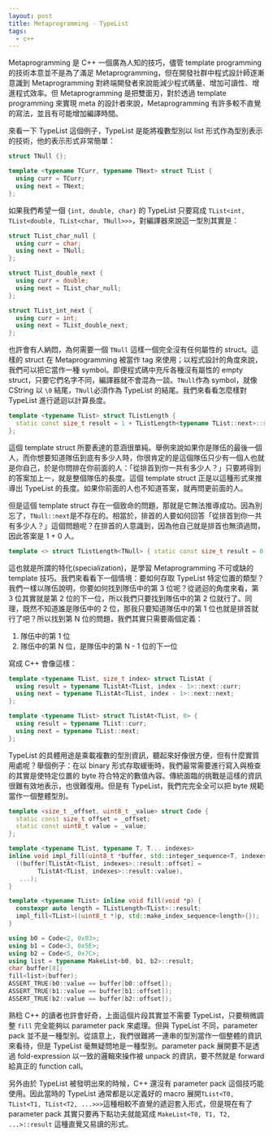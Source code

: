```yaml
---
layout: post
title: Metaprogramming - TypeList
tags:
  - c++
---
```


Metaprogramming 是 C++ 一個廣為人知的技巧，儘管 template programming 的技術本意並不是為了滿足 Metaprogramming，但在開發社群中程式設計師逐漸意識到 Metaprogramming 對終端開發者來說能減少程式碼量、增加可讀性、增進程式效率。但 Metaprogramming 是把雙面刃，對於透過 template programming 來實現 meta 的設計者來說，Metaprogramming 有許多較不直覺的寫法，並且有可能增加編譯時間。

來看一下 TypeList 這個例子，TypeList 是能將複數型別以 list 形式作為型別表示的技術，他的表示形式非常簡單：

```cpp
struct TNull {};

template <typename TCurr, typename TNext> struct TList {
  using curr = TCurr;
  using next = TNext;
};
```

如果我們希望一個 `{int, double, char}` 的 TypeList 只要寫成 `TList<int, TList<double, TList<char, TNull>>>`，對編譯器來說這一型別其實是：

```cpp
struct TList_char_null {
  using curr = char;
  using next = TNull;
};

struct TList_double_next {
  using curr = double;
  using next = TList_char_null;
};

struct TList_int_next {
  using curr = int;
  using next = TList_double_next;
};
```

也許會有人納悶，為何需要一個 `TNull` 這樣一個完全沒有任何屬性的 struct。這樣的 struct 在 Metaprogramming 被當作 tag 來使用；以程式設計的角度來說，我們可以把它當作一種 symbol。即便程式碼中充斥各種沒有屬性的 empty struct，只要它們名字不同，編譯器就不會混為一談。`TNull`作為 symbol，就像 CString 以 `\0` 結尾，`TNull`必須作為 TypeList 的結尾。我們來看看怎麼樣對 TypeList 進行遞迴以計算長度。

```cpp
template <typename TList> struct TListLength {
  static const size_t result = 1 + TListLength<typename TList::next>::result;
};
```

這個 template struct 所要表達的意涵很單純。舉例來說如果你是隊伍的最後一個人，而你想要知道隊伍到底有多少人時，你很肯定的是這個隊伍只少有一個人也就是你自己，於是你問排在你前面的人：「從排首到你一共有多少人？」只要將得到的答案加上一，就是整個隊伍的長度。這個 template struct 正是以這種形式來推導出 TypeList 的長度。如果你前面的人也不知道答案，就再問更前面的人。

但是這個 template struct 存在一個致命的問題，那就是它無法推導成功。因為別忘了，`TNull::next`是不存在的。相當於，排首的人要如何回答「從排首到你一共有多少人？」這個問題呢？在排首的人意識到，因為他自己就是排首也無須過問，因此答案是 1 + 0 人。

```cpp
template <> struct TListLength<TNull> { static const size_t result = 0; };
```

這也就是所謂的特化(specialization)，是學習 Metaprogramming 不可或缺的 template 技巧。我們來看看下一個情境：要如何存取 TypeList 特定位置的類型？我們一樣以隊伍說明，你要如何找到隊伍中的第 3 位呢？從遞迴的角度來看，第 3 位其實就是第 2 位的下一位，所以我們只要找到隊伍中的第 2 位就行了。同理，既然不知道誰是隊伍中的 2 位，那我只要知道隊伍中的第 1 位也就是排首就行了吧？所以找到第 N 位的問題，我們其實只需要兩個定義：

  1. 隊伍中的第 1 位
  2. 隊伍中的第 N 位，是隊伍中的第 N - 1 位的下一位

寫成 C++ 會像這樣：

```cpp
template <typename TList, size_t index> struct TListAt {
  using result = typename TListAt<TList, index - 1>::next::curr;
  using next = typename TListAt<TList, index - 1>::next::next;
};

template <typename TList> struct TListAt<TList, 0> {
  using result = typename TList::curr;
  using next = typename TList::next;
};
```

TypeList 的具體用途是乘載複數的型別資訊，聽起來好像很方便，但有什麼實質用處呢？舉個例子：在以 binary 形式存取緩衝時，我們最常需要進行寫入與檢查的其實是使特定位置的 byte 符合特定的數值內容。傳統面臨的挑戰是這樣的資訊很難有效地表示，也很難復用。但是有 TypeList，我們完完全全可以把 byte 規範當作一個整體型別。

```cpp
template <size_t _offset, uint8_t _value> struct Code {
  static const size_t offset = _offset;
  static const uint8_t value = _value;
};

template <typename TList, typename T, T... indexes>
inline void impl_fill(uint8_t *buffer, std::integer_sequence<T, indexes...> _) {
  ((buffer[TListAt<TList, indexes>::result::offset] =
        TListAt<TList, indexes>::result::value),
   ...);
}

template <typename TList> inline void fill(void *p) {
  constexpr auto length = TListLength<TList>::result;
  impl_fill<TList>((uint8_t *)p, std::make_index_sequence<length>{});
}

using b0 = Code<2, 0x03>;
using b1 = Code<3, 0x5E>;
using b2 = Code<5, 0x7C>;
using list = typename MakeList<b0, b1, b2>::result;
char buffer[8];
fill<list>(buffer);
ASSERT_TRUE(b0::value == buffer[b0::offset]);
ASSERT_TRUE(b1::value == buffer[b1::offset]);
ASSERT_TRUE(b2::value == buffer[b2::offset]);
```

熟稔 C++ 的讀者也許會好奇，上面這個片段其實並不需要 TypeList，只要稍微調整 `fill` 完全能夠以 parameter pack 來處理。但與 TypeList 不同，parameter pack 並不是一種型別。從語意上，我們很難將一連串的型別當作一個整體的資訊來看待，但是 TypeList 毫無疑問地是一種型別。parameter pack 展開要不是透過 fold-expression 以一致的邏輯來操作被 unpack 的資訊，要不然就是 forward 給真正的 function call。

另外由於 TypeList 被發明出來的時候，C++ 還沒有 parameter pack 這個技巧能使用。因此當時的 TypeList 通常都是以定義好的 macro 展開`TList<T0, TList<T1, TList<T2, ...>>>`這種相較不直覺的遞迴套入形式，但是現在有了 parameter pack 其實只要再下點功夫就能寫成 `MakeList<T0, T1, T2, ...>::result` 這種直覺又易讀的形式。
